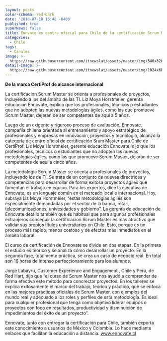 ```yaml
---
layout: posts
color-schema: red-dark
date: '2018-07-18 16:48 -0400'
published: true
superNews: false
title: Ennvate es centro oficial para Chile de la certificación Scrum Master
categories:
  - Chile
tags:
  - Canales
image: >-
  https://raw.githubusercontent.com/itnewslat/assets/master/img/540x320/Ennovate-p.jpg
detail-image: >-
  https://raw.githubusercontent.com/itnewslat/assets/master/img/1024x680/Ennovate-g.jpg
---
```

**De la marca CertiProf de alcance internacional**

La certificación Scrum Master se orienta a profesionales de proyectos, incluyendo a los del ámbito de las TI. Liz Moya Horstmeier, gerenta educación Ennovate, explicó que los  profesionales, técnicos o estudiantes que no adopten las nuevas metodologías ágiles, como las que promueve Scrum Master, dejarán de ser competentes de aquí a 5 años.

Luego de un exigente y riguroso proceso de evaluación, Ennovate, compañía chilena orientada al entrenamiento y apoyo estratégico de profesionales y empresas en innovación, proyectos y tecnología, alcanzó la categoría de centro oficial de certificación Srum Master para Chile de CertiProf. Liz Moya Horstmeier, gerente educación Ennovate, dijo que los profesionales, técnicos o estudiantes que no adopten las nuevas metodologías ágiles, como las que promueve Scrum Master, dejarán de ser competentes de aquí a cinco años.

La metodología Scrum Master se orienta a profesionales de proyectos, incluyendo los de TI. Se trata de un conjunto de nuevas directrices y competencias para desarrollar de forma exitosa proyectos ágiles que fomentan el trabajo en equipo. Para los expertos, dice la ejecutiva de Ennovate, es un lenguaje común en el mercado local e internacional. Hoy, subraya Liz Moya Horstmeier, “estas metodologías ágiles son especialmente demandadas por el sector de la banca, retail, telecomunicaciones, univesidades y gobierno”. La gerenta de educación de Ennovate detalló también que es habitual que para algunos profesionales extranjeros conseguir la certificacion Scrum Master es más atractivo que validar sus propios títulos universitarios en Chile. Esto, porque es un proceso más rápido, menos costoso y de efectos más inmediatos en el ámbito laboral.

El curso de certificación de Ennovate se divide en dos etapas. En la primera el estudio es teórico y se analiza cómo desarrollar un proyecto. En la segunda fase, totalmente práctica, se crea un caso de negocio real. En total son 16 horas de intenso perfeccionamiento para los alumnos.

Jorge Labayru, Customer Experience and Engagement , Chile y Perú, de Red Hart, dijo que “el curso de Scrum Master nos ayudó a comprender de forma efectiva este método para concrectar proyectos. En los talleres se explica exitosamente el marco del trabajo, teórico y práctico, que se enfoca en las mejores prácticas oficiales de Scrum Master, con ejemplos del mundo real y adecuado a los roles y perfiles de esta metodología. Es ideal para cualquier profesional que tenga como objetivo liderar equipos o proyectos con foco en resultados, productividad y disminuición de impedimientos del éxito de un proyecto”.

Ennovate, junto con entregar la certificación para Chile, también exporta este conocimiento a usuarios de México y Colombia. Lo hace mediante enlaces que facilitan la educación a distancia. www.ennovate.cl
